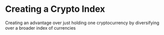 # Creating a Crypto Index

Creating an advantage over just holding one cryptocurrency by diversifying over a broader index of currencies
